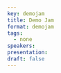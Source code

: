 ```yaml
---
key: demojam
title: Demo Jam
format: demojam
tags:
  - none
speakers:
presentation: 
draft: false
---
```

